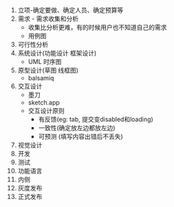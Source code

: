 1. 立项-确定要做、确定人员、确定预算等
2. 需求 - 需求收集和分析
    - 收集比分析更难，有的时候用户也不知道自己的需求
    - 用例图
3. 可行性分析
4. 系统设计(功能设计 框架设计)
    - UML 时序图
5. 原型设计(草图 线框图)
    - balsamiq
6. 交互设计
    - 墨刀
    - sketch.app
    - 交互设计原则
        - 有反馈(eg: tab, 提交变disabled和loading)
        - 一致性(确定放左边都放左边)
        - 可预测 (填写内容出错后不丢失)
7. 视觉设计
8. 开发
9. 测试
10. 功能语言
11. 内侧
12. 灰度发布
13. 正式发布